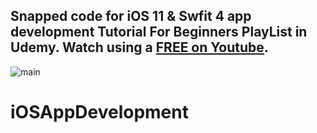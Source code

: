 ## Snapped code for iOS 11 & Swfit 4 app development Tutorial For Beginners PlayList in Udemy. Watch using a [ FREE on Youtube](https://www.youtube.com/watch?v=L096r58UXh4&t=107s). 



![main](http://attach.alruabye.net/iOSAppDevelopment/swift31.jpg)
 
# iOSAppDevelopment
